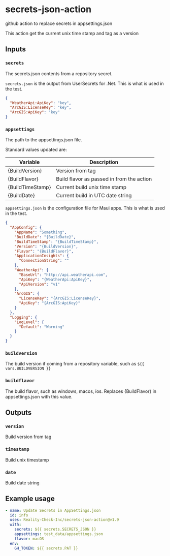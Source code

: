 # secrets-json-action
github action to replace secrets in appsettings.json

This action get the current unix time stamp and tag as a version

## Inputs

### `secrets`

The secrets.json contents from a repository secret.

`secrets.json` is the output from UserSecrets for .Net.  This is what is used
in the test.

```json
{
  "WeatherApi:ApiKey": "key",
  "ArcGIS:LicenseKey": "key",
  "ArcGIS:ApiKey": "key"
}
```

### `appsettings`

The path to the appsettings.json file.

Standard values updated are:

| Variable            | Description |
|---------------------|-------------|
| {BuildVersion} | Version from tag  |
| {BuildFlavor} | Build flavor as passed in from the action  |
| {BuildTimeStamp} | Current build unix time stamp  |
| {BuildDate} | Current build in UTC date string  |

`appsettings.json` is the configuration file for Maui apps.  This is what is used in the test.

```json
{
  "AppConfig": {
    "AppName": "Something",
    "BuildDate": "{BuildDate}",
    "BuildTimeStamp": "{BuildTimeStamp}",
    "Version": "{BuildVersion}",
    "Flavor": "{BuildFlavor}",
    "ApplicationInsights": {
      "ConnectionString": ""
    },
    "WeatherApi": {
      "BaseUrl": "http://api.weatherapi.com",
      "ApiKey": "{WeatherApi:ApiKey}",
      "ApiVersion": "v1"
    },
    "ArcGIS": {
      "LicenseKey": "{ArcGIS:LicenseKey}",
      "ApiKey": "{ArcGIS:ApiKey}"
    }
  },
  "Logging": {
    "LogLevel": {
      "Default": "Warning"
    }
  }
}
```

### `buildversion`

The build version if coming from a repository variable, such as `${{ vars.BUILDVERSION }}`

### `buildflavor`

The build flavor, such as windows, macos, ios. Replaces {BuildFlavor} in appsettings.json with this value.

## Outputs

### `version`

Build version from tag

### `timestamp`

Build unix timestamp

### `date`

Build date string


## Example usage

```yaml
- name: Update Secrets in AppSettings.json
  id: info
  uses: Reality-Check-Inc/secrets-json-action@v1.9
  with:
    secrets: ${{ secrets.SECRETS_JSON }}
    appsettings: test_data/appsettings.json
    flavor: macOS
  env:
    GH_TOKEN: ${{ secrets.PAT }}
```
